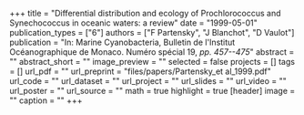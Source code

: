 +++
title = "Differential distribution and ecology of Prochlorococcus and Synechococcus in oceanic waters: a review"
date = "1999-05-01"
publication_types = ["6"]
authors = ["F Partensky", "J Blanchot", "D Vaulot"]
publication = "In: Marine Cyanobacteria, Bulletin de l'Institut Océanographique de Monaco. Numéro spécial 19, _pp. 457--475_"
abstract = ""
abstract_short = ""
image_preview = ""
selected = false
projects = []
tags = []
url_pdf = ""
url_preprint = "files/papers/Partensky_et al_1999.pdf"
url_code = ""
url_dataset = ""
url_project = ""
url_slides = ""
url_video = ""
url_poster = ""
url_source = ""
math = true
highlight = true
[header]
image = ""
caption = ""
+++
